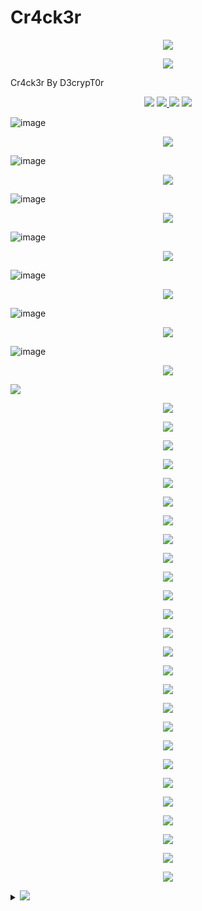 # Cr4ck3r

<p align="center">
<img src="https://img.shields.io/badge/Cr4ck3r______Automation_Web_Application_Vulnerability_Assessment_And_Penteration_Tool______CMS_And_Hard_Coded-purple.svg">
</p>
<p align="center">
<img src="https://img.shields.io/badge/Cr4ck3r_By_D3crypT0r-indigo.svg">
 </p>
Cr4ck3r By D3crypT0r

<p align="center">
  <img src="https://img.shields.io/badge/Cr4ck3r-blue.svg">
  </a>
  <a href="https://en.wikipedia.org/wiki/Ruby_(programming_language)">
    <img src="https://img.shields.io/badge/Language-Ruby-red.svg">
 </a>
 <img src="https://img.shields.io/badge/Developed_By_Syed_Rizwan_Hilal_Shah-blue.svg">
 <img src="https://img.shields.io/badge/D3crypT0r-red.svg">
</p>

   


![image](https://user-images.githubusercontent.com/66831571/161799073-4622f2d2-f36b-4e57-acaa-0caae559bc8a.png)

<p align="center">
<img src="https://img.shields.io/badge/Cross_Site_Scripting_Scan-blue.svg">
 </p>
 
![image](https://user-images.githubusercontent.com/66831571/161799288-4c329057-fe67-4d5f-9b0d-376cad316ff5.png)


<p align="center">
<img src="https://img.shields.io/badge/SQL_Injection-blue.svg">
 </p>
 
![image](https://user-images.githubusercontent.com/66831571/161799405-88e1872e-778c-4dd9-be3d-15203df46ab1.png)

<p align="center">
<img src="https://img.shields.io/badge/Log_Clear-blue.svg">
 </p>

![image](https://user-images.githubusercontent.com/66831571/161800003-6c8a134d-91c4-40d9-b3ad-eabf95209698.png)


<p align="center">
<img src="https://img.shields.io/badge/Integrated_Web_Application_Firewall_Fingerprinting_Toolkit-blue.svg">
 </p>
 
![image](https://user-images.githubusercontent.com/66831571/157284172-cb0f461e-1f1e-43af-8882-c46b3754dab1.png)

<p align="center">
<img src="https://img.shields.io/badge/Shodan_Search_Engine_Integration-blue.svg">
 </p>
 
![image](https://user-images.githubusercontent.com/66831571/161799668-48ddb68e-00ea-4c2d-818d-ae7b8d3746aa.png)



<p align="center">
<img src="https://img.shields.io/badge/Automation_TCP_Scan-blue.svg">
 </p>
 
![image](https://user-images.githubusercontent.com/66831571/161833993-7006ac6a-fc8d-4f2e-b4cc-6da3a86ded1e.png)

  
   <p align="center">
<img src="https://img.shields.io/badge/Functionality-blue.svg">
 </p>
   
<p align="left">
  <img src="https://img.shields.io/badge/Information Gathering-blue.svg">
  </a>

<p align="center">
  <img src="https://img.shields.io/badge/SQL_Injection-blue.svg">
  </a>

<p align="center">
  <img src="https://img.shields.io/badge/Cross_Site_Scripting-blue.svg">
  </a>

<p align="center">
  <img src="https://img.shields.io/badge/Crwaling-blue.svg">
  </a>

<p align="center">
  <img src="https://img.shields.io/badge/Automation_Auditing-blue.svg">
  </a>

<p align="center">
  <img src="https://img.shields.io/badge/Http_Header_Information-blue.svg">
  </a>

<p align="center">
  <img src="https://img.shields.io/badge/FTP_Banners-blue.svg">
  </a>

<p align="center">
  <img src="https://img.shields.io/badge/SNTP_Banner-blue.svg">
  </a>

<p align="center">
  <img src="https://img.shields.io/badge/DNS_Server_Configuration-blue.svg">
  </a>

<p align="center">
  <img src="https://img.shields.io/badge/Shodan_Engine-blue.svg">
  </a>

<p align="center">
  <img src="https://img.shields.io/badge/Misconfiguration_Settings-blue.svg">
  </a>

<p align="center">
  <img src="https://img.shields.io/badge/Server_Key_Data-blue.svg">
  </a>

<p align="center">
  <img src="https://img.shields.io/badge/Nmap_Scan-blue.svg">
  </a>

<p align="center">
  <img src="https://img.shields.io/badge/OS_Scan-blue.svg">
  </a>

<p align="center">
  <img src="https://img.shields.io/badge/TCP_Scan-blue.svg">
  </a>

<p align="center">
  <img src="https://img.shields.io/badge/UDP_Scan-blue.svg">
  </a>

<p align="center">
  <img src="https://img.shields.io/badge/All_Scan-blue.svg">
  </a>

<p align="center">
  <img src="https://img.shields.io/badge/Http_Option_Scan-blue.svg">
  </a>

<p align="center">
  <img src="https://img.shields.io/badge/Live_Target_In_Network-blue.svg">
  </a>

<p align="center">
  <img src="https://img.shields.io/badge/Unicorn_Scan-blue.svg">
  </a>

<p align="center">
  <img src="https://img.shields.io/badge/Services_OS-blue.svg">
  </a>

<p align="center">
  <img src="https://img.shields.io/badge/TCP_Syn_Scan_On_A_Whole_Network-blue.svg">
  </a>

<p align="center">
  <img src="https://img.shields.io/badge/UDP_Scan_On_The_Whole_Network-blue.svg">
  </a>

<p align="center">
  <img src="https://img.shields.io/badge/Mail_Exchange_Record____MX_Record-blue.svg">
  </a>

<p align="center">
  <img src="https://img.shields.io/badge/Name_Server_Record___NS_Record-blue.svg">
  </a>

<p align="center">
  <img src="https://img.shields.io/badge/IoT_Misconfig_Data_And_Much_More-blue.svg">
  </a>

<p align="center">
<img src="https://img.shields.io/badge/Cr4ck3r_Installation-blue.svg">
 </p>                             
         
<details>
<p align="center">
<summary> <img src="https://img.shields.io/badge/Click_Here-svg"> </summary>
 </p>

```
To install Cr4ck3r you should execute the following commands.
```
<details>
<p align="center">
<summary> <img src="https://img.shields.io/badge/KALI_LINUX-blue.svg"> </summary>
 </p>

> git clone https://github.com//D3crypT0r/Cr4ck3r.git

> cd Cr4ck3r

> ruby setup.rb (Gems installation Manually)

> ruby Cr4ck3r.rb


<details>
<p align="center">
<summary> <img src="https://img.shields.io/badge/Android_-_Termux-red.svg"> </summary>
 </p>

> pkg update -y

> pkg upgrade -y

> pkg install git -y

> pkg install ruby -y && ruby setup.rb

> git clone https://github.com//D3crypT0r/Cr4ck3r.git

> cd Cr4ck3r

> ruby Cr4ck3r.rb


<p align="center">
<img src="https://img.shields.io/badge/Disclaimer-yellow.svg">
 </p>

```
Usage of the Cr4ck3r tool for illigal
purpose is strongly prohabited.
It is the end user's responsibility 
to obey all applicable local, state, 
federal, & international laws.
Developers assume no liability and 
are not responsible for any misuse or 
damage caused by this program.
```

<p align="center">
<img src="https://img.shields.io/badge/Developed_With_Love_By_Syed_Rizwan_Hilal_Shah-Blue.svg">
</p>
